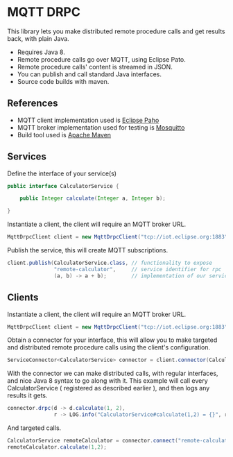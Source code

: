 # MQTT DRPC

This library lets you make distributed remote procedure calls and get results back, with plain Java.

- Requires Java 8.
- Remote procedure calls go over MQTT, using Eclipse Pato.
- Remote procedure calls' content is streamed in JSON.
- You can publish and call standard Java interfaces.
- Source code builds with maven.

## References

- MQTT client implementation used is [Eclipse Paho](https://eclipse.org/paho/)
- MQTT broker implementation used for testing is [Mosquitto](http://mosquitto.org/)
- Build tool used is [Apache Maven](http://maven.apache.org/)

## Services

Define the interface of your service(s)

```java
public interface CalculatorService {

    public Integer calculate(Integer a, Integer b);

}
```

Instantiate a client, the client will require an MQTT broker URL.

```java
MqttDrpcClient client = new MqttDrpcClient("tcp://iot.eclipse.org:1883");
```

Publish the service, this will create MQTT subscriptions.

```java
client.publish(CalculatorService.class, // functionality to expose
               "remote-calculator",     // service identifier for rpc
               (a, b) -> a + b);        // implementation of our service
```

## Clients

Instantiate a client, the client will require an MQTT broker URL.

```java
MqttDrpcClient client = new MqttDrpcClient("tcp://iot.eclipse.org:1883");
```

Obtain a connector for your interface, this will allow you to make targeted and distributed remote procedure calls using the client's configuration.

```java
ServiceConnector<CalculatorService> connector = client.connector(CalculatorService.class);
```

With the connector we can make distributed calls, with regular interfaces, and nice Java 8 syntax to go along with it. This example will call every CalculatorService ( registered as described earlier ), and then logs any results it gets.

```java
connector.drpc(d -> d.calculate(1, 2),
               r -> LOG.info("CalculatorService#calculate(1,2) = {}", r));
```

And targeted calls.

```java
CalculatorService remoteCalculator = connector.connect("remote-calculator"); // connect to the calculator identified by the id we've registered with at the service-side
remoteCalculator.calculate(1,2);
```
